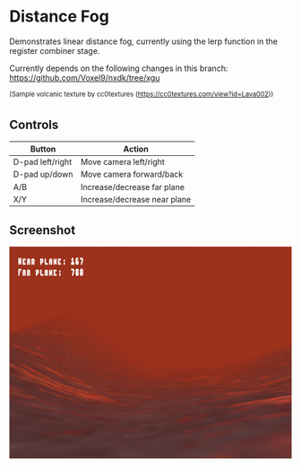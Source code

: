 # Distance Fog

Demonstrates linear distance fog, currently using the lerp function in the register combiner stage.

Currently depends on the following changes in this branch: https://github.com/Voxel9/nxdk/tree/xgu

<sup>(Sample volcanic texture by cc0textures (https://cc0textures.com/view?id=Lava002))</sup>

## Controls
| **Button**       | **Action**                    |
| ---------------- | ----------------------------- |
| D-pad left/right | Move camera left/right        |
| D-pad up/down    | Move camera forward/back      |
| A/B              | Increase/decrease far plane   |
| X/Y              | Increase/decrease near plane  |

## Screenshot
![distance_fog](/_screenshots/distance_fog.png)
